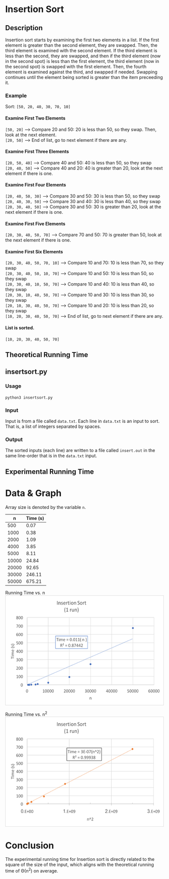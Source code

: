 # Insertion Sort

## Description
Insertion sort starts by examining the first two elements in a list.  If the first element is greater than the second element, they are swapped.  Then, the third element is examined with the second element. If the third element is less than the second, they are swapped, and then if the third element (now in the second spot) is less than the first element, the third element (now in the second spot) is swapped with the first element.  Then, the fourth element is examined against the third, and swapped if needed.  Swapping continues until the element being sorted is greater than the item preceeding it.

### Example
Sort:   `[50, 20, 40, 30, 70, 10]`

#### Examine First Two Elements
`[50, 20]` --> Compare 20 and 50: 20 is less than 50, so they swap. Then, look at the next element.<br>
`[20, 50]` -->  End of list, go to next element if there are any.<br>

#### Examine First Three Elements
`[20, 50, 40]` -->  Compare 40 and 50: 40 is less than 50, so they swap<br>
`[20, 40, 50]` -->  Compare 40 and 20: 40 is greater than 20, look at the next element if there is one.<br>

#### Examine First Four Elements
`[20, 40, 50, 30]` -->  Compare 30 and 50: 30 is less than 50, so they swap<br>
`[20, 40, 30, 50]` -->  Compare 30 and 40: 30 is less than 40, so they swap<br>
`[20, 30, 40, 50]` -->  Compare 30 and 50: 30 is greater than 20, look at the next element if there is one.<br>

#### Examine First Five Elements
`[20, 30, 40, 50, 70]` -->  Compare 70 and 50: 70 is greater than 50, look at the next element if there is one.<br>

#### Examine First Six Elements
`[20, 30, 40, 50, 70, 10]` -->  Compare 10 and 70: 10 is less than 70, so they swap<br>
`[20, 30, 40, 50, 10, 70]` -->  Compare 10 and 50: 10 is less than 50, so they swap<br>
`[20, 30, 40, 10, 50, 70]` -->  Compare 10 and 40: 10 is less than 40, so they swap<br>
`[20, 30, 10, 40, 50, 70]` -->  Compare 10 and 30: 10 is less than 30, so they swap<br>
`[20, 10, 30, 40, 50, 70]` -->  Compare 10 and 20: 10 is less than 20, so they swap<br>
`[10, 20, 30, 40, 50, 70]` -->  End of list, go to next element if there are any.<br>

#### List is sorted.
`[10, 20, 30, 40, 50, 70]`

## Theoretical Running Time


## insertsort.py

### Usage
`python3 insertsort.py`

### Input
Input is from a file called `data.txt`.  Each line in `data.txt` is an input to sort.  That is, a list of integers separated by spaces.

### Output
The sorted inputs (each line) are written to a file called `insert.out` in the same line-order that is in the `data.txt` input.

## Experimental Running Time

# Data & Graph
Array size is denoted by the variable `n`.

| n | Time (s) |
| ---------- | -------- |
| 500  |  0.07|
| 1000  |  0.38|
| 2000  |  1.09|
| 4000  |  3.85|
| 5000  |  8.11|
| 10000  |  24.84|
| 20000  |  92.65|
| 30000  |  246.11|
| 50000  |  675.21|

Running Time vs. n<br>
<img alt="Insertion Running Time" src="https://github.com/vchapple17/algorithms/blob/master/sorting/insertion-sort/img/insert-linear.png" height="350">

Running Time vs. n<sup>2</sup><br>
<img alt="Insertion Running Time" src="https://github.com/vchapple17/algorithms/blob/master/sorting/insertion-sort/img/insert-n-squared.png" height="350">

# Conclusion
The experimental running time for Insertion sort is directly related to the square of the size of the input, which aligns with the theoretical running time of Θ(n<sup>2</sup>) on average.
